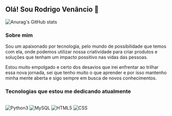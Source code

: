 ## Olá! Sou Rodrigo Venâncio 👋

![Anurag's GitHub stats](https://github-readme-stats.vercel.app/api?username=rlvenancio2021&show_icons=true&theme=dracula)

### Sobre mim

<p> Sou um apaixonado por tecnologia, pelo mundo de possibilidade que temos com ela, onde podemos utilizar nossa criatividade para criar produtos e soluções que tenham um impacto possitivo nas vidas das pessoas.</p>
<p> Estou muito empolgado e certo dos desavios que irei enfrentar ao trilhar essa nova jornada, sei que tenho muito o que aprender e por isso mantenho minha mente aberta e sigo sempre em busca de novos conhecimentos.

### Tecnologias que estou me dedicando atualmente

<div style="display: inline_block"><br/>
  <img aling="center" alt="Python3" src="https://img.shields.io/badge/Python-3776AB?style=for-the-badge&logo=python&logoColor=white"/>
  <img aling="center" alt="MySQL" src="https://img.shields.io/badge/MySQL-00000F?style=for-the-badge&logo=mysql&logoColor=white"/>
  <img aling="center" alt="HTML5" src="https://img.shields.io/badge/HTML-239120?style=for-the-badge&logo=html5&logoColor=white"/>
  <img aling="center" alt="CSS" src="https://img.shields.io/badge/CSS-239120?&style=for-the-badge&logo=css3&logoColor=white"/>
</div>
